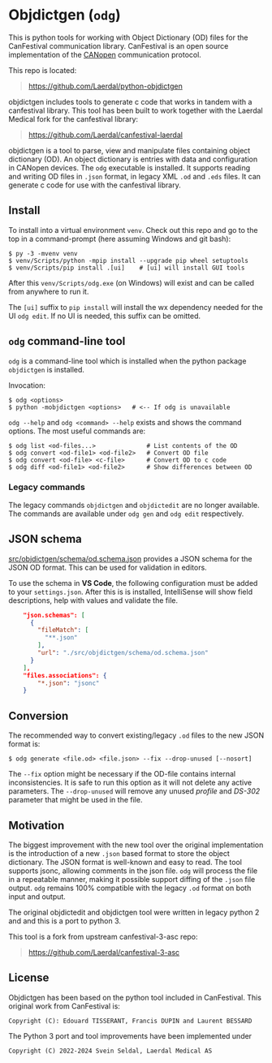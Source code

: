 # Objdictgen (`odg`)

This is python tools for working with Object Dictionary (OD) files for
the CanFestival communication library. CanFestival is an open source
implementation of the [CANopen](https://www.can-cia.org/canopen/)
communication protocol.

This repo is located:

> https://github.com/Laerdal/python-objdictgen

objdictgen includes tools to generate c code that works in tandem with a
canfestival library. This tool has been built to work together with the
Laerdal Medical fork for the canfestival library:

> https://github.com/Laerdal/canfestival-laerdal

objdictgen is a tool to parse, view and manipulate files containing object
dictionary (OD). An object dictionary is entries with data and configuration
in CANopen devices. The `odg` executable is installed. It supports
reading and writing OD files in `.json` format, in legacy XML `.od` and `.eds`
files. It can generate c code for use with the canfestival library.


## Install

To install into a virtual environment `venv`. Check out this repo and go to
the top in a command-prompt (here assuming Windows and git bash):

    $ py -3 -mvenv venv
    $ venv/Scripts/python -mpip install --upgrade pip wheel setuptools
    $ venv/Scripts/pip install .[ui]    # [ui] will install GUI tools

After this `venv/Scripts/odg.exe` (on Windows) will exist and can be called
from anywhere to run it.

The `[ui]` suffix to `pip install` will install the wx dependency needed
for the UI `odg edit`. If no UI is needed, this suffix can be omitted.

## `odg` command-line tool

`odg` is a command-line tool which is installed when the python package
`objdictgen` is installed.

Invocation:

    $ odg <options>
    $ python -mobjdictgen <options>   # <-- If odg is unavailable

`odg --help` and `odg <command> --help` exists and shows the command options.
The most useful commands are:

    $ odg list <od-files...>              # List contents of the OD
    $ odg convert <od-file1> <od-file2>   # Convert OD file
    $ odg convert <od-file> <c-file>      # Convert OD to c code
    $ odg diff <od-file1> <od-file2>      # Show differences between OD


### Legacy commands

The legacy commands `objdictgen` and `objdictedit` are no longer available. The
commands are available under `odg gen` and `odg edit` respectively.


## JSON schema

[src/objdictgen/schema/od.schema.json](src/objdictgen/schema/od.schema.json)
provides a JSON schema for the JSON OD format. This can be used for validation
in editors.

To use the schema in **VS Code**, the following configuration must be added to
your `settings.json`. After this is is installed, IntelliSense will show field
descriptions, help with values and validate the file.

```json
    "json.schemas": [
      {
        "fileMatch": [
          "**.json"
        ],
        "url": "./src/objdictgen/schema/od.schema.json"
      }
    ],
    "files.associations": {
        "*.json": "jsonc"
    }
```

## Conversion

The recommended way to convert existing/legacy `.od` files to the new JSON
format is:

    $ odg generate <file.od> <file.json> --fix --drop-unused [--nosort]

The `--fix` option might be necessary if the OD-file contains internal
inconsistencies. It is safe to run this option as it will not delete any active
parameters. The `--drop-unused` will remove any unused *profile* and *DS-302*
parameter that might be used in the file.


## Motivation

The biggest improvement with the new tool over the original implementation is
the introduction of a new `.json` based format to store the object dictionary.
The JSON format is well-known and easy to read. The tool supports jsonc,
allowing comments in the json file. `odg` will process the file in a repeatable
manner, making it possible support diffing of the `.json` file output. `odg`
remains 100% compatible with the legacy `.od` format on both input and output.

The original objdictedit and objdictgen tool were written in legacy python 2 and
and this is a port to python 3.

This tool is a fork from upstream canfestival-3-asc repo:

> https://github.com/Laerdal/canfestival-3-asc


## License

Objdictgen has been based on the python tool included in CanFestival. This
original work from CanFestival is:

    Copyright (C): Edouard TISSERANT, Francis DUPIN and Laurent BESSARD

The Python 3 port and tool improvements have been implemented under

    Copyright (C) 2022-2024 Svein Seldal, Laerdal Medical AS

